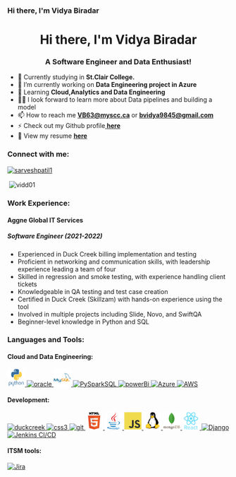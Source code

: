 ### Hi there, I'm Vidya Biradar

<!--
**vidd01/vidd01** is a ✨ _special_ ✨ repository because its `README.md` (this file) appears on your GitHub profile.

Here are some ideas to get you started:

- 🔭 I’m currently working on ...
- 🌱 I’m currently learning ...
- 👯 I’m looking to collaborate on ...
- 🤔 I’m looking for help with ...
- 💬 Ask me about ...
- 📫 How to reach me: ...
- 😄 Pronouns: ...
- ⚡ Fun fact: ...
-->


<h1 align="center">Hi there, I'm Vidya Biradar</h1>
<h3 align="center">A Software Engineer and Data Enthusiast!</h3>

- 🔭 Currently studying in **St.Clair College.**
- 🔭 I’m currently working on **Data Engineering project in Azure**
- 🌱 Learning **Cloud,Analytics and Data Engineering**
- 👨‍💻 I look forward to learn more about Data pipelines and building a model
- 📫 How to reach me **VB63@myscc.ca** or **bvidya9845@gmail.com**
- ⚡ Check out my Github profile<a href="https://github.com/vidd01" target="blank"> **here**</a>
- 📃 View my resume <a href=""
  target="blank"> **here**</a>

<h3 align="left">Connect with me:</h3>
<p align="left">
<a href="https://www.linkedin.com/in/vidyabiradar" target="blank"><img align="center" src="https://raw.githubusercontent.com/rahuldkjain/github-profile-readme-generator/master/src/images/icons/Social/linked-in-alt.svg" alt="sarveshpatil1" height="30" width="40" /></a>
</p>
<p>&nbsp;<img align="center" src="https://github-readme-stats.vercel.app/api?username=vidd01&include_all_commits=True&border_radius=10&border_color=4c71f2&show_icons=true&locale=en&rank_icon=github&hide=issues" alt="vidd01" /></p>

<h3 align="left">Work Experience:</h3>
<h4 align="left">Aggne Global IT Services</h4>
<h5 align="left" float="left">Software Engineer (2021-2022)</h5> 

- Experienced in Duck Creek billing implementation and testing
- Proficient in networking and communication skills, with leadership experience leading a team of four
- Skilled in regression and smoke testing, with experience handling client tickets
- Knowledgeable in QA testing and test case creation
- Certified in Duck Creek (Skillzam) with hands-on experience using the tool
- Involved in multiple projects including Slide, Novo, and SwiftQA
- Beginner-level knowledge in Python and SQL

<p>
<h3 align="left">Languages and Tools:</h3>

<h4 align="left">Cloud and Data Engineering:</h4>
<p align="left"> <a href="https://python.org/" target="_blank" rel="noreferrer"> <img src="https://raw.githubusercontent.com/devicons/devicon/master/icons/python/python-original-wordmark.svg" alt="python" width="40" height="40"/> </a>
<a href="https://www.tableau.com/" target="_blank" rel="noreferrer"> <img src="https://upload.wikimedia.org/wikipedia/commons/4/4b/Tableau_Logo.png" alt="oracle" width="120" height="35"/> </a> 
<a href="https://www.mysql.com/" target="_blank" rel="noreferrer"> <img src="https://raw.githubusercontent.com/devicons/devicon/master/icons/mysql/mysql-original-wordmark.svg" alt="mysql" width="40" height="40"/> </a> 
<a href="https://spark.apache.org/docs/latest/api/python/" target="_blank" rel="noreferrer"> <img src="https://github.com/sarveshpatil1/sarveshpatil1/assets/50295990/782fe464-01f2-4c2b-81a6-8be8574772a6" alt="PySparkSQL" width="40" height="40"/> </a>
<a href="https://powerbi.microsoft.com/en-us/" target="_blank" rel="noreferrer"> <img src="https://upload.wikimedia.org/wikipedia/commons/c/cf/New_Power_BI_Logo.svg" alt="powerBi" width="40" height="40"/> </a>
<a href="https://azure.microsoft.com/" target="_blank" rel="noreferrer"> <img src="https://upload.wikimedia.org/wikipedia/commons/c/cb/New-azure-logo-square.png" alt="Azure" width="40" height="40"/> </a> 
<a href="https://aws.amazon.com/" target="_blank" rel="noreferrer"> <img src="https://upload.wikimedia.org/wikipedia/commons/9/93/Amazon_Web_Services_Logo.svg" alt="AWS" width="60" height="40"/> </a>
  
<h4 align="left">Development:</h4>
<a href="https://www.duckcreek.com" target="_blank" rel="noreferrer"> <img src="https://www.google.com/search?sca_esv=557962971&rlz=1C1ONGR_enUS1039US1039&sxsrf=AB5stBi7VfwvMVqEKGT2jCCstc7G_sXG0Q:1692316803873&q=wik" alt="duckcreek" width="40" height="40"/> </a> 
<a href="https://en.wikipedia.org/wiki/Pandas_%28software%29" target="_blank" rel="noreferrer"> <img src="https://www.google.com/search?q=wikimedia+commons+pandas+logo&tbm=isch&ved=2ahUKEwj0ld699OSAAxWSEmIAHU34DUEQ2-cCegQIABAA&oq=wikimedia+commons+pandas+logo&gs_lcp=CgNpbWcQAzoICAAQCBAHEB5QyxpYjSdgmixoAHAAeACAAVyIAaEEkgEBN5gBAKABAaoBC2d3cy13aXotaW1nwAEB&sclient=img&ei=rrXeZPSGBZKliLMPzfC3iAQ&bih=861&biw=1600&rlz=1C1ONGR_enUS1039US1039#imgrc=MQyOBeq811GD5M" alt="css3" width="40" height="40"/> </a> 
<a href="https://git-scm.com/" target="_blank" rel="noreferrer"> <img src="https://www.vectorlogo.zone/logos/git-scm/git-scm-icon.svg" alt="git" width="40" height="40"/> </a> 
<a href="https://www.w3.org/html/" target="_blank" rel="noreferrer"> <img src="https://raw.githubusercontent.com/devicons/devicon/master/icons/html5/html5-original-wordmark.svg" alt="html5" width="40" height="40"/> </a> 
<a href="https://www.java.com" target="_blank" rel="noreferrer"> <img src="https://raw.githubusercontent.com/devicons/devicon/master/icons/java/java-original.svg" alt="java" width="40" height="40"/> </a> 
<a href="https://developer.mozilla.org/en-US/docs/Web/JavaScript" target="_blank" rel="noreferrer"> <img src="https://raw.githubusercontent.com/devicons/devicon/master/icons/javascript/javascript-original.svg" alt="javascript" width="40" height="40"/> </a> 
<a href="https://www.linux.org/" target="_blank" rel="noreferrer"> <img src="https://raw.githubusercontent.com/devicons/devicon/master/icons/linux/linux-original.svg" alt="linux" width="40" height="40"/> </a> 
<a href="https://www.mongodb.com/" target="_blank" rel="noreferrer"> <img src="https://raw.githubusercontent.com/devicons/devicon/master/icons/mongodb/mongodb-original-wordmark.svg" alt="mongodb" width="40" height="40"/> </a> 
<a href="https://reactjs.org/" target="_blank" rel="noreferrer"> <img src="https://raw.githubusercontent.com/devicons/devicon/master/icons/react/react-original-wordmark.svg" alt="react" width="40" height="40"/> </a>
<a href="https://www.djangoproject.com/" target="_blank" rel="noreferrer"> <img src="https://github.com/sarveshpatil1/sarveshpatil1/assets/50295990/4a517f76-963b-443b-b530-24637ca70136" alt="Django" width="40" height="40"/> </a> 
<a href="https://www.jenkins.io/" target="_blank" rel="noreferrer"> <img src="https://upload.wikimedia.org/wikipedia/commons/e/e9/Jenkins_logo.svg" alt="Jenkins CI/CD" width="40" height="40"/> </a>

<h4 align="left">ITSM tools:</h4>

<a href="https://www.atlassian.com/software/jira" target="_blank" rel="noreferrer"> <img src="https://upload.wikimedia.org/wikipedia/commons/8/8a/Jira_Logo.svg" alt="Jira" width="70" height="40"/></a> 



<!-- <p>&nbsp;<img align="center" src="https://github-readme-stats.vercel.app/api/top-langs/?username=anuraghazra&hide_progress=true" alt="sarveshpatil1" /></p> -->

